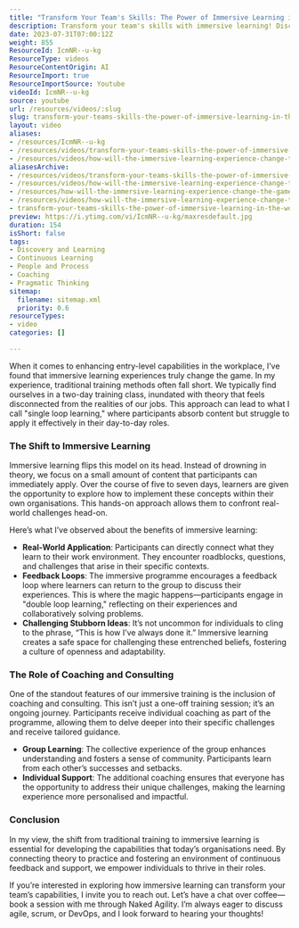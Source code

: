 ```yaml
---
title: "Transform Your Team's Skills: The Power of Immersive Learning in the Workplace"
description: Transform your team's skills with immersive learning! Discover how hands-on experiences and coaching can enhance real-world application and foster growth.
date: 2023-07-31T07:00:12Z
weight: 855
ResourceId: IcmNR--u-kg
ResourceType: videos
ResourceContentOrigin: AI
ResourceImport: true
ResourceImportSource: Youtube
videoId: IcmNR--u-kg
source: youtube
url: /resources/videos/:slug
slug: transform-your-teams-skills-the-power-of-immersive-learning-in-the-workplace
layout: video
aliases:
- /resources/IcmNR--u-kg
- /resources/videos/transform-your-teams-skills-the-power-of-immersive-learning-in-the-workplace
- /resources/videos/how-will-the-immersive-learning-experience-change-the-game-in-terms-of-entry-level-capabilities
aliasesArchive:
- /resources/videos/transform-your-teams-skills-the-power-of-immersive-learning-in-the-workplace
- /resources/videos/how-will-the-immersive-learning-experience-change-the-game-in-terms-of-entry-level-capabilities-
- /resources/how-will-the-immersive-learning-experience-change-the-game-in-terms-of-entry-level-capabilities-
- /resources/videos/how-will-the-immersive-learning-experience-change-the-game-in-terms-of-entry-level-capabilities
- transform-your-teams-skills-the-power-of-immersive-learning-in-the-workplace
preview: https://i.ytimg.com/vi/IcmNR--u-kg/maxresdefault.jpg
duration: 154
isShort: false
tags:
- Discovery and Learning
- Continuous Learning
- People and Process
- Coaching
- Pragmatic Thinking
sitemap:
  filename: sitemap.xml
  priority: 0.6
resourceTypes:
- video
categories: []

---
```

When it comes to enhancing entry-level capabilities in the workplace, I’ve found that immersive learning experiences truly change the game. In my experience, traditional training methods often fall short. We typically find ourselves in a two-day training class, inundated with theory that feels disconnected from the realities of our jobs. This approach can lead to what I call "single loop learning," where participants absorb content but struggle to apply it effectively in their day-to-day roles.

### The Shift to Immersive Learning

Immersive learning flips this model on its head. Instead of drowning in theory, we focus on a small amount of content that participants can immediately apply. Over the course of five to seven days, learners are given the opportunity to explore how to implement these concepts within their own organisations. This hands-on approach allows them to confront real-world challenges head-on.

Here’s what I’ve observed about the benefits of immersive learning:

- **Real-World Application**: Participants can directly connect what they learn to their work environment. They encounter roadblocks, questions, and challenges that arise in their specific contexts.
- **Feedback Loops**: The immersive programme encourages a feedback loop where learners can return to the group to discuss their experiences. This is where the magic happens—participants engage in "double loop learning," reflecting on their experiences and collaboratively solving problems.
- **Challenging Stubborn Ideas**: It’s not uncommon for individuals to cling to the phrase, “This is how I’ve always done it.” Immersive learning creates a safe space for challenging these entrenched beliefs, fostering a culture of openness and adaptability.

### The Role of Coaching and Consulting

One of the standout features of our immersive training is the inclusion of coaching and consulting. This isn’t just a one-off training session; it’s an ongoing journey. Participants receive individual coaching as part of the programme, allowing them to delve deeper into their specific challenges and receive tailored guidance.

- **Group Learning**: The collective experience of the group enhances understanding and fosters a sense of community. Participants learn from each other’s successes and setbacks.
- **Individual Support**: The additional coaching ensures that everyone has the opportunity to address their unique challenges, making the learning experience more personalised and impactful.

### Conclusion

In my view, the shift from traditional training to immersive learning is essential for developing the capabilities that today’s organisations need. By connecting theory to practice and fostering an environment of continuous feedback and support, we empower individuals to thrive in their roles.

If you’re interested in exploring how immersive learning can transform your team’s capabilities, I invite you to reach out. Let’s have a chat over coffee—book a session with me through Naked Agility. I’m always eager to discuss agile, scrum, or DevOps, and I look forward to hearing your thoughts!
